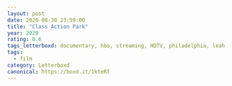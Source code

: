 ```yaml
---
layout: post 
date: 2020-08-30 23:59:00
title: "Class Action Park"
year: 2020
rating: 0.6
tags_letterboxd: documentary, hbo, streaming, HDTV, philadelphia, leah
tags:
  - film
category: Letterboxd
canonical: https://boxd.it/1kteRf
---
```

